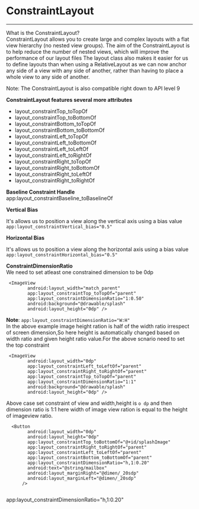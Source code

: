 # ConstraintLayout 
---
What is the ConstraintLayout?<br/>
ConstraintLayout allows you to create large and complex layouts with a flat view hierarchy (no nested view groups).
The aim of the ConstraintLayout is to help reduce the number of nested views, which will improve the performance of our layout files
The layout class also makes it easier for us to define layouts than when using a RelativeLayout as we can now anchor any side of a view with any side of another, rather than having to place a whole view to any side of another.

Note: The ConstraintLayout is also compatible right down to API level 9

**ConstraintLayout features several more attributes**
* layout_constraintTop_toTopOf
* layout_constraintTop_toBottomOf
* layout_constraintBottom_toTopOf
* layout_constraintBottom_toBottomOf
* layout_constraintLeft_toTopOf
* layout_constraintLeft_toBottomOf
* layout_constraintLeft_toLeftOf
* layout_constraintLeft_toRightOf
* layout_constraintRight_toTopOf
* layout_constraintRight_toBottomOf
* layout_constraintRight_toLeftOf
* layout_constraintRight_toRightOf

**Baseline Constraint Handle**<br/>
 app:layout_constraintBaseline_toBaselineOf

**Vertical Bias**<br/>

It's allows us to position a view along the vertical axis using a bias value
`app:layout_constraintVertical_bias="0.5"` <br/>

**Horizontal Bias**<br/>

It's allows us to position a view along the horizontal axis using a bias value
`app:layout_constraintHorizontal_bias="0.5"` <br/>

**ConstraintDimensionRatio**<br/>
We need to set atleast one constrained dimension to be 0dp
````
 <ImageView
        android:layout_width="match_parent"
        app:layout_constraintTop_toTopOf="parent"
        app:layout_constraintDimensionRatio="1:0.50"
        android:background="@drawable/splash"
        android:layout_height="0dp" />
````
**Note**: `app:layout_constraintDimensionRatio="W:H"` <br/>
In the above example image height ration is half of the width ratio irrespect of screen dimension,So here height is automatically changed based on width ratio and given height ratio value.For the above scnario need to set the top constraint <br/>
````
 <ImageView
        android:layout_width="0dp"
        app:layout_constraintLeft_toLeftOf="parent"
        app:layout_constraintRight_toRightOf="parent"
        app:layout_constraintTop_toTopOf="parent"
        app:layout_constraintDimensionRatio="1:1"
        android:background="@drawable/splash"
        android:layout_height="0dp" />
````
Above case set constraint of view and width,height is `o dp` and then dimension ratio is 1:1 here width of image view ration is equal to the height of imageview ratio. <br/>

````
  <Button
        android:layout_width="0dp"
        android:layout_height="0dp"
        app:layout_constraintTop_toBottomOf="@+id/splashImage"
        app:layout_constraintRight_toRightOf="parent"
        app:layout_constraintLeft_toLeftOf="parent"
        app:layout_constraintBottom_toBottomOf="parent"
        app:layout_constraintDimensionRatio="h,1:0.20"
        android:text="@string/mailbox"
        android:layout_marginRight="@dimen/_20sdp"
        android:layout_marginLeft="@dimen/_20sdp"
      />
      
  ````
 app:layout_constraintDimensionRatio="h,1:0.20"


